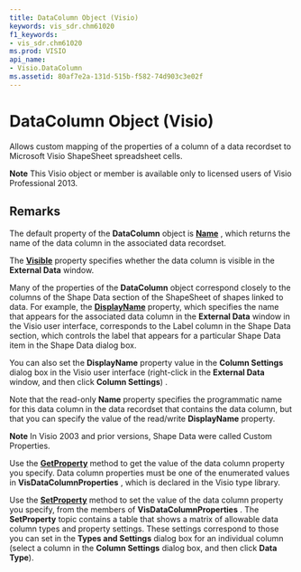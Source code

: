 ```yaml
---
title: DataColumn Object (Visio)
keywords: vis_sdr.chm61020
f1_keywords:
- vis_sdr.chm61020
ms.prod: VISIO
api_name:
- Visio.DataColumn
ms.assetid: 80af7e2a-131d-515b-f582-74d903c3e02f
---
```



# DataColumn Object (Visio)

Allows custom mapping of the properties of a column of a data recordset to Microsoft Visio ShapeSheet spreadsheet cells.


 **Note**  This Visio object or member is available only to licensed users of Visio Professional 2013.


## Remarks

The default property of the  **DataColumn** object is **[Name](datacolumn-name-property-visio.md)** , which returns the name of the data column in the associated data recordset.

The  **[Visible](datacolumn-visible-property-visio.md)** property specifies whether the data column is visible in the **External Data** window.

Many of the properties of the  **DataColumn** object correspond closely to the columns of the Shape Data section of the ShapeSheet of shapes linked to data. For example, the **[DisplayName](datacolumn-displayname-property-visio.md)** property, which specifies the name that appears for the associated data column in the **External Data** window in the Visio user interface, corresponds to the Label column in the Shape Data section, which controls the label that appears for a particular Shape Data item in the Shape Data dialog box.

You can also set the  **DisplayName** property value in the **Column Settings** dialog box in the Visio user interface (right-click in the **External Data** window, and then click **Column Settings**) .

Note that the read-only  **Name** property specifies the programmatic name for this data column in the data recordset that contains the data column, but that you can specify the value of the read/write **DisplayName** property.




 **Note**  In Visio 2003 and prior versions, Shape Data were called Custom Properties. 

Use the  **[GetProperty](datacolumn-getproperty-method-visio.md)** method to get the value of the data column property you specify. Data column properties must be one of the enumerated values in **VisDataColumnProperties** , which is declared in the Visio type library.

Use the  **[SetProperty](datacolumn-setproperty-method-visio.md)** method to set the value of the data column property you specify, from the members of **VisDataColumnProperties** . The **SetProperty** topic contains a table that shows a matrix of allowable data column types and property settings. These settings correspond to those you can set in the **Types and Settings** dialog box for an individual column (select a column in the **Column Settings** dialog box, and then click **Data Type**).


